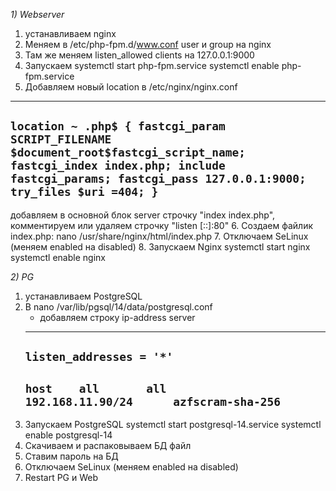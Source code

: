 *1) Webserver*

1. устанавливаем nginx
2. Меняем в /etc/php-fpm.d/www.conf user и group на nginx
3. Там же меняем listen_allowed clients на 127.0.0.1:9000
4. Запускаем 
systemctl start php-fpm.service
systemctl enable php-fpm.service
5. Добавляем новый location в /etc/nginx/nginx.conf 
------------------------------------
 `location ~ .php$ {
        fastcgi_param SCRIPT_FILENAME $document_root$fastcgi_script_name;
        fastcgi_index index.php;
        include fastcgi_params;
        fastcgi_pass 127.0.0.1:9000;
        try_files $uri =404;
        }`
------------------------------------
добавляем в основной блок server строчку "index index.php", комментируем или удаляем строчку "listen  [::]:80"
6. Создаем файлик index.php: nano /usr/share/nginx/html/index.php
7. Отключаем SeLinux (меняем enabled на disabled)
8. Запускаем Nginx 
systemctl start nginx
systemctl enable nginx


*2) PG*
 
1. устанавливаем PostgreSQL
2. В nano /var/lib/pgsql/14/data/postgresql.conf
    - добавляем строку ip-address server
    --------------------------------
    `listen_addresses = '*'`
    --------------------------------
    `host    all       all        192.168.11.90/24      azfscram-sha-256`
    --------------------------------
4. Запускаем PostgreSQL 
    systemctl start postgresql-14.service 
    systemctl enable postgresql-14
5. Скачиваем и распаковываем БД файл 
6. Ставим пароль на БД
7. Отключаем SeLinux (меняем enabled на disabled)
8. Restart PG и Web

